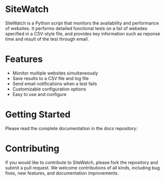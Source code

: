 # SiteWatch
SiteWatch is a Python script that monitors the availability and performance of websites. It performs detailed functional tests on a list of websites specified in a CSV-style file, and provides key information such as reponse time and result of the test through email.

# Features
 - Monitor multiple websites simultaneously
 - Save results to a CSV file and log file
 - Send email notifications when a test fails
 - Customizable configuration options
 - Easy to use and configure

# Getting Started
Please read the complete documentation in the docs repository:

# Contributing
If you would like to contribute to SiteWatch, please fork the repository and submit a pull request. We welcome contributions of all kinds, including bug fixes, new features, and documentation improvements.
